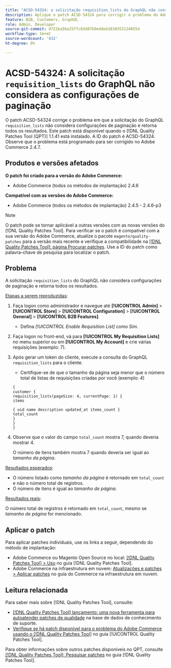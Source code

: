 ```yaml
---
title: "ACSD-54324: a solicitação requisition_lists do GraphQL não considera configurações de paginação"
description: Aplique o patch ACSD-54324 para corrigir o problema do Adobe Commerce em que a solicitação "requisition_lists" do GraphQL não considera configurações de paginação e retorna todos os resultados.
feature: B2B, Customers, GraphQL
role: Admin, Developer
source-git-commit: d722ba5ba25ffc03d87b9eddeb2830353124055d
workflow-type: tm+mt
source-wordcount: '432'
ht-degree: 0%

---
```


# ACSD-54324: A solicitação `requisition_lists` do GraphQL não considera as configurações de paginação

O patch ACSD-54324 corrige o problema em que a solicitação do GraphQL `requisition_lists` não considera configurações de paginação e retorna todos os resultados. Este patch está disponível quando o [!DNL Quality Patches Tool (QPT)] 1.1.41 está instalado. A ID do patch é ACSD-54324. Observe que o problema está programado para ser corrigido no Adobe Commerce 2.4.7.

## Produtos e versões afetados

**O patch foi criado para a versão do Adobe Commerce:**

* Adobe Commerce (todos os métodos de implantação) 2.4.6

**Compatível com as versões do Adobe Commerce:**

* Adobe Commerce (todos os métodos de implantação) 2.4.5 - 2.4.6-p3

>[!NOTE]
>
>O patch pode se tornar aplicável a outras versões com as novas versões do [!DNL Quality Patches Tool]. Para verificar se o patch é compatível com a sua versão do Adobe Commerce, atualize o pacote `magento/quality-patches` para a versão mais recente e verifique a compatibilidade na [[!DNL Quality Patches Tool]: página Procurar patches](https://experienceleague.adobe.com/tools/commerce-quality-patches/index.html). Use a ID do patch como palavra-chave de pesquisa para localizar o patch.

## Problema

A solicitação `requisition_lists` do GraphQL não considera configurações de paginação e retorna todos os resultados.

<u>Etapas a serem reproduzidas</u>:

1. Faça logon como administrador e navegue até **[!UICONTROL Admin]** > **[!UICONTROL Store]** > **[!UICONTROL Configuration]** > **[!UICONTROL General]** > **[!UICONTROL B2B Features]**.

   * Defina *[!UICONTROL Enable Requisition List]* como *Sim*.

1. Faça logon no front-end, vá para **[!UICONTROL My Requisition Lists]** no menu superior ou em **[!UICONTROL My Account]** e crie várias requisições (exemplo: 7).
1. Após gerar um token do cliente, execute a consulta do GraphQL `requisition_lists` para o cliente.

   * Certifique-se de que o tamanho da página seja menor que o número total de listas de requisições criadas por você (exemplo: 4)

   ```
   {
   customer {
   requisition_lists(pageSize: 4, currentPage: 1) {
   items
   
   { uid name description updated_at items_count }
   total_count
   }
   }
   }
   ```

1. Observe que o valor do campo `total_count` mostra 7, quando deveria mostrar 4.

   O número de itens também mostra 7 quando deveria ser igual ao *tamanho da página*.

<u>Resultados esperados</u>:

* O número listado como *tamanho da página* é retornado em `total_count` e não o número total de registros.
* O número de itens é igual ao *tamanho de página*.

<u>Resultados reais</u>:

O número total de registros é retornado em `total_count`, mesmo se *tamanho de página* for mencionado.

## Aplicar o patch

Para aplicar patches individuais, use os links a seguir, dependendo do método de implantação:

* Adobe Commerce ou Magento Open Source no local: [[!DNL Quality Patches Tool] > Uso](https://experienceleague.adobe.com/docs/commerce-operations/tools/quality-patches-tool/usage.html) no guia [!DNL Quality Patches Tool].
* Adobe Commerce na infraestrutura em nuvem: [Atualizações e patches > Aplicar patches](https://experienceleague.adobe.com/docs/commerce-cloud-service/user-guide/develop/upgrade/apply-patches.html) no guia do Commerce na infraestrutura em nuvem.

## Leitura relacionada

Para saber mais sobre [!DNL Quality Patches Tool], consulte:

* [[!DNL Quality Patches Tool] lançamento: uma nova ferramenta para autoatender patches de qualidade](https://experienceleague.adobe.com/en/docs/commerce-knowledge-base/kb/announcements/commerce-announcements/magento-quality-patches-released-new-tool-to-self-serve-quality-patches) na base de dados de conhecimento de suporte.
* [Verifique se há patch disponível para o problema do Adobe Commerce usando o  [!DNL Quality Patches Tool]](/help/tools/quality-patches-tool/patches-available-in-qpt/check-patch-for-magento-issue-with-magento-quality-patches.md) no guia [!UICONTROL Quality Patches Tool].


Para obter informações sobre outros patches disponíveis no QPT, consulte [[!DNL Quality Patches Tool]: Pesquisar patches](https://experienceleague.adobe.com/tools/commerce-quality-patches/index.html) no guia [!DNL Quality Patches Tool].
